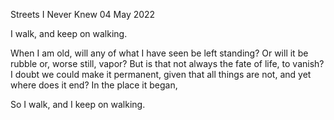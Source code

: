 Streets I Never Knew
04 May 2022

I walk,
and keep on walking.

When I am old,
will any of what I have seen
be left standing? Or will it
be rubble or, worse still, vapor?
But is that not always
the fate of life, to vanish?
I doubt we could make it permanent,
given that all things are not,
and yet where does it end?
In the place it began,

So I walk,
and I keep on walking.  